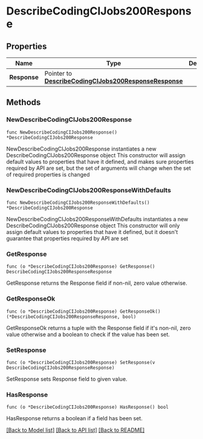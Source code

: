 # DescribeCodingCIJobs200Response

## Properties

Name | Type | Description | Notes
------------ | ------------- | ------------- | -------------
**Response** | Pointer to [**DescribeCodingCIJobs200ResponseResponse**](DescribeCodingCIJobs200ResponseResponse.md) |  | [optional] 

## Methods

### NewDescribeCodingCIJobs200Response

`func NewDescribeCodingCIJobs200Response() *DescribeCodingCIJobs200Response`

NewDescribeCodingCIJobs200Response instantiates a new DescribeCodingCIJobs200Response object
This constructor will assign default values to properties that have it defined,
and makes sure properties required by API are set, but the set of arguments
will change when the set of required properties is changed

### NewDescribeCodingCIJobs200ResponseWithDefaults

`func NewDescribeCodingCIJobs200ResponseWithDefaults() *DescribeCodingCIJobs200Response`

NewDescribeCodingCIJobs200ResponseWithDefaults instantiates a new DescribeCodingCIJobs200Response object
This constructor will only assign default values to properties that have it defined,
but it doesn't guarantee that properties required by API are set

### GetResponse

`func (o *DescribeCodingCIJobs200Response) GetResponse() DescribeCodingCIJobs200ResponseResponse`

GetResponse returns the Response field if non-nil, zero value otherwise.

### GetResponseOk

`func (o *DescribeCodingCIJobs200Response) GetResponseOk() (*DescribeCodingCIJobs200ResponseResponse, bool)`

GetResponseOk returns a tuple with the Response field if it's non-nil, zero value otherwise
and a boolean to check if the value has been set.

### SetResponse

`func (o *DescribeCodingCIJobs200Response) SetResponse(v DescribeCodingCIJobs200ResponseResponse)`

SetResponse sets Response field to given value.

### HasResponse

`func (o *DescribeCodingCIJobs200Response) HasResponse() bool`

HasResponse returns a boolean if a field has been set.


[[Back to Model list]](../README.md#documentation-for-models) [[Back to API list]](../README.md#documentation-for-api-endpoints) [[Back to README]](../README.md)


